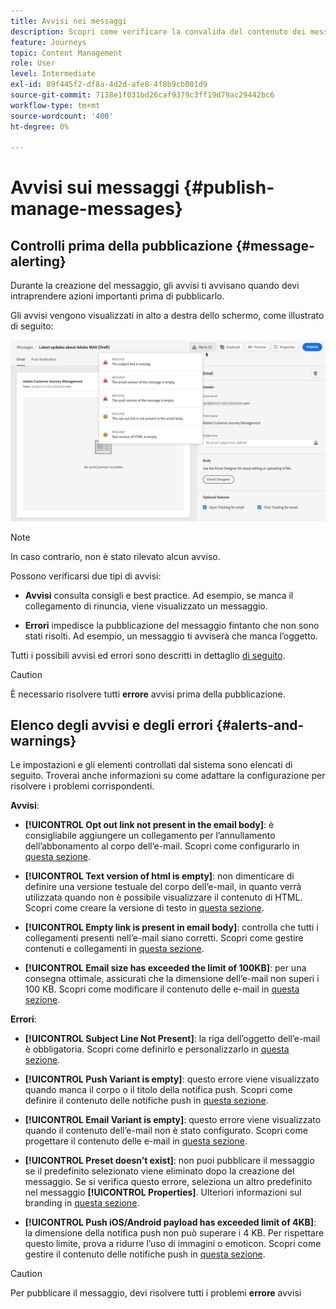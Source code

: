 ```yaml
---
title: Avvisi nei messaggi
description: Scopri come verificare la convalida del contenuto dei messaggi e risolvere i problemi
feature: Journeys
topic: Content Management
role: User
level: Intermediate
exl-id: 89f445f2-df8a-4d2d-afe8-4f8b9cb001d9
source-git-commit: 7138e1f031bd26caf9379c3ff19d79ac29442bc6
workflow-type: tm+mt
source-wordcount: '400'
ht-degree: 0%

---
```


# Avvisi sui messaggi {#publish-manage-messages}

## Controlli prima della pubblicazione {#message-alerting}

Durante la creazione del messaggio, gli avvisi ti avvisano quando devi intraprendere azioni importanti prima di pubblicarlo.

Gli avvisi vengono visualizzati in alto a destra dello schermo, come illustrato di seguito:

![](assets/message-alerts.png)

>[!NOTE]
>
>In caso contrario, non è stato rilevato alcun avviso.

Possono verificarsi due tipi di avvisi:

* **Avvisi** consulta consigli e best practice. Ad esempio, se manca il collegamento di rinuncia, viene visualizzato un messaggio.

* **Errori** impedisce la pubblicazione del messaggio fintanto che non sono stati risolti. Ad esempio, un messaggio ti avviserà che manca l’oggetto.

Tutti i possibili avvisi ed errori sono descritti in dettaglio [di seguito](#alerts-and-warnings).

>[!CAUTION]
>
> È necessario risolvere tutti **errore** avvisi prima della pubblicazione.

## Elenco degli avvisi e degli errori {#alerts-and-warnings}

Le impostazioni e gli elementi controllati dal sistema sono elencati di seguito. Troverai anche informazioni su come adattare la configurazione per risolvere i problemi corrispondenti.

**Avvisi**:

* **[!UICONTROL Opt out link not present in the email body]**: è consigliabile aggiungere un collegamento per l’annullamento dell’abbonamento al corpo dell’e-mail. Scopri come configurarlo in [questa sezione](consent.md).

* **[!UICONTROL Text version of html is empty]**: non dimenticare di definire una versione testuale del corpo dell’e-mail, in quanto verrà utilizzata quando non è possibile visualizzare il contenuto di HTML. Scopri come creare la versione di testo in [questa sezione](create-email-content.md#generate-text-version).

* **[!UICONTROL Empty link is present in email body]**: controlla che tutti i collegamenti presenti nell’e-mail siano corretti. Scopri come gestire contenuti e collegamenti in [questa sezione](create-email-content.md).

* **[!UICONTROL Email size has exceeded the limit of 100KB]**: per una consegna ottimale, assicurati che la dimensione dell’e-mail non superi i 100 KB. Scopri come modificare il contenuto delle e-mail in [questa sezione](create-email-content.md).

**Errori**:

* **[!UICONTROL Subject Line Not Present]**: la riga dell’oggetto dell’e-mail è obbligatoria. Scopri come definirlo e personalizzarlo in [questa sezione](create-email.md).

   <!--HTML is empty when Amp HTML is present-->

* **[!UICONTROL Push Variant is empty]**: questo errore viene visualizzato quando manca il corpo o il titolo della notifica push. Scopri come definire il contenuto delle notifiche push in [questa sezione](create-push.md).

* **[!UICONTROL Email Variant is empty]**: questo errore viene visualizzato quando il contenuto dell’e-mail non è stato configurato. Scopri come progettare il contenuto delle e-mail in [questa sezione](design-emails.md).

* **[!UICONTROL Preset doesn’t exist]**: non puoi pubblicare il messaggio se il predefinito selezionato viene eliminato dopo la creazione del messaggio. Se si verifica questo errore, seleziona un altro predefinito nel messaggio **[!UICONTROL Properties]**. Ulteriori informazioni sul branding in [questa sezione](configuration/about-subdomain-delegation.md).

* **[!UICONTROL Push iOS/Android payload has exceeded limit of 4KB]**: la dimensione della notifica push non può superare i 4 KB. Per rispettare questo limite, prova a ridurre l’uso di immagini o emoticon. Scopri come gestire il contenuto delle notifiche push in [questa sezione](create-push.md).

>[!CAUTION]
>
> Per pubblicare il messaggio, devi risolvere tutti i problemi **errore** avvisi

<!--Other issues can stop publication such as:
* The push notification title is empty-->
